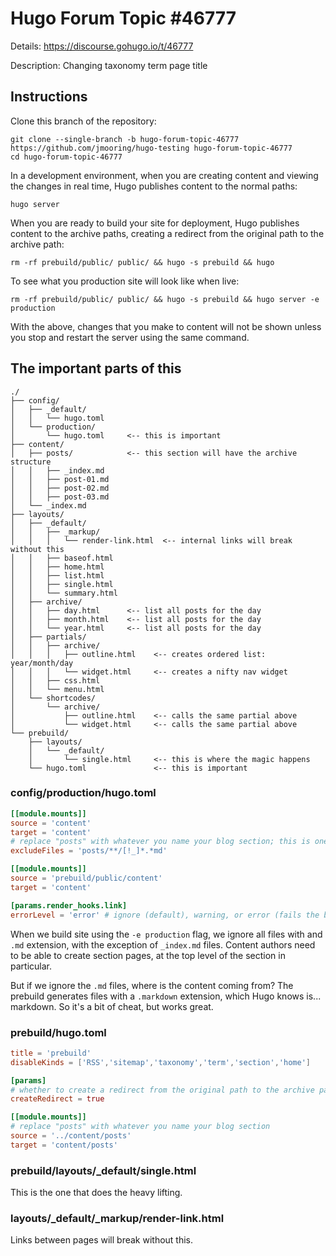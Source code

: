 # Hugo Forum Topic #46777

Details: <https://discourse.gohugo.io/t/46777>

Description: Changing taxonomy term page title

## Instructions

Clone this branch of the repository:

```text
git clone --single-branch -b hugo-forum-topic-46777 https://github.com/jmooring/hugo-testing hugo-forum-topic-46777
cd hugo-forum-topic-46777
```

In a development environment, when you are creating content and viewing the changes in real time, Hugo publishes content to the normal paths:

```text
hugo server
```

When you are ready to build your site for deployment, Hugo publishes content to the archive paths, creating a redirect from the original path to the archive path:

```text
rm -rf prebuild/public/ public/ && hugo -s prebuild && hugo
```

To see what you production site will look like when live:

```text
rm -rf prebuild/public/ public/ && hugo -s prebuild && hugo server -e production
```

With the above, changes that you make to content will not be shown unless you stop and restart the server using the same command.

## The important parts of this

```text
./
├── config/
│   ├── _default/
│   │   └── hugo.toml
│   └── production/
│       └── hugo.toml     <-- this is important
├── content/
│   ├── posts/            <-- this section will have the archive structure
│   │   ├── _index.md
│   │   ├── post-01.md
│   │   ├── post-02.md
│   │   ├── post-03.md
│   └── _index.md
├── layouts/
│   ├── _default/
│   │   ├── _markup/
│   │   │   └── render-link.html  <-- internal links will break without this
│   │   ├── baseof.html
│   │   ├── home.html
│   │   ├── list.html
│   │   ├── single.html
│   │   └── summary.html
│   ├── archive/
│   │   ├── day.html      <-- list all posts for the day
│   │   ├── month.html    <-- list all posts for the day
│   │   └── year.html     <-- list all posts for the day
│   ├── partials/
│   │   ├── archive/
│   │   │   ├── outline.html    <-- creates ordered list: year/month/day
│   │   │   └── widget.html     <-- creates a nifty nav widget
│   │   ├── css.html
│   │   └── menu.html
│   └── shortcodes/
│       └── archive/
│           ├── outline.html    <-- calls the same partial above
│           └── widget.html     <-- calls the same partial above
└── prebuild/
    ├── layouts/
    │   └── _default/
    │       └── single.html     <-- this is where the magic happens
    └── hugo.toml               <-- this is important
```

### config/production/hugo.toml

```toml
[[module.mounts]]
source = 'content'
target = 'content'
# replace "posts" with whatever you name your blog section; this is one of the clever bits
excludeFiles = 'posts/**/[!_]*.*md'

[[module.mounts]]
source = 'prebuild/public/content'
target = 'content'

[params.render_hooks.link]
errorLevel = 'error' # ignore (default), warning, or error (fails the build)
```

When we build site using the `-e production` flag, we ignore all files with and `.md` extension, with the exception of `_index.md` files. Content authors need to be able to create section pages, at the top level of the section in particular.

But if we ignore the `.md` files, where is the content coming from? The prebuild generates files with a `.markdown` extension, which Hugo knows is... markdown. So it's a bit of cheat, but works great.

### prebuild/hugo.toml

```toml
title = 'prebuild'
disableKinds = ['RSS','sitemap','taxonomy','term','section','home']

[params]
# whether to create a redirect from the original path to the archive path
createRedirect = true

[[module.mounts]]
# replace "posts" with whatever you name your blog section
source = '../content/posts'
target = 'content/posts'
```

### prebuild/layouts/_default/single.html

This is the one that does the heavy lifting.

### layouts/_default/_markup/render-link.html

Links between pages will break without this.
